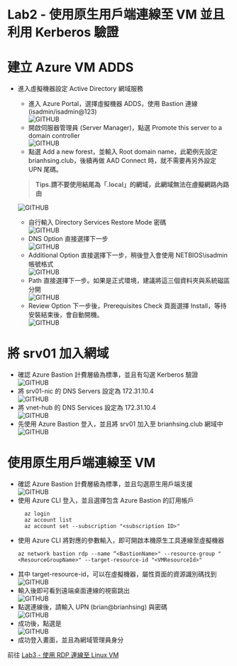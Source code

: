 # Lab2 - 使用原生用戶端連線至 VM 並且利用 Kerberos 驗證

# 建立 Azure VM ADDS

- 進入虛擬機器設定 Active Directory 網域服務 <br> 
	- 進入 Azure Portal，選擇虛擬機器 ADDS，使用 Bastion 連線 (isadmin/isadmin@123) <br>
	  ![GITHUB](https://github.com/BrianHsing/Azure-Virtual-Desktop/blob/master/Lab2/adds2.png "adds2")<br>
	- 開啟伺服器管理員 (Server Manager)，點選 Promote this server to a domain controller<br>
	  ![GITHUB](https://github.com/BrianHsing/Azure-Virtual-Desktop/blob/master/Lab2/adds3.png "adds3")<br>
	- 點選 Add a new forest，並輸入 Root domain name，此範例先設定 brianhsing.club，後續再做 AAD Connect 時，就不需要再另外設定 UPN 尾碼。<br>
	> **Tips.請不要使用結尾為「.local」的網域，此網域無法在虛擬網路內路由** <br>
	
	 ![GITHUB](https://github.com/BrianHsing/Azure-Virtual-Desktop/blob/master/Lab2/adds4.png "adds4")<br>
	- 自行輸入 Directory Services Restore Mode 密碼<br>
	 ![GITHUB](https://github.com/BrianHsing/Azure-Virtual-Desktop/blob/master/Lab2/adds5.png "adds5")<br>
	- DNS Option 直接選擇下一步<br>
	 ![GITHUB](https://github.com/BrianHsing/Azure-Virtual-Desktop/blob/master/Lab2/adds6.png "adds6")<br>
	- Additional Option 直接選擇下一步，稍後登入會使用 NETBIOS\isadmin 帳號格式<br>
	 ![GITHUB](https://github.com/BrianHsing/Azure-Virtual-Desktop/blob/master/Lab2/adds7.png "adds7")<br>
	- Path 直接選擇下一步。如果是正式環境，建議將這三個資料夾與系統磁區分開<br>
	 ![GITHUB](https://github.com/BrianHsing/Azure-Virtual-Desktop/tree/master/Lab2/adds8.png "adds8")<br>
	- Review Option 下一步後，Prerequisites Check 頁面選擇 Install，等待安裝結束後，會自動開機。<br>
	 ![GITHUB](https://github.com/BrianHsing/Azure-Virtual-Desktop/tree/master/Lab2/adds9.png "adds9")<br>

# 將 srv01 加入網域

- 確認 Azure Bastion 計費層級為標準，並且有勾選 Kerberos 驗證<br>
  ![GITHUB](https://github.com/BrianHsing/Azure-Bastion/blob/main/images/kerberos.png "kerberos")<br>
- 將 srv01-nic 的 DNS Servers 設定為 172.31.10.4<br>
  ![GITHUB](https://github.com/BrianHsing/Azure-Bastion/blob/main/images/nicdnsstting.png "nicdnsstting")<br>
- 將 vnet-hub 的 DNS Services 設定為 172.31.10.4<br>
  ![GITHUB](https://github.com/BrianHsing/Azure-Bastion/blob/main/images/vnetdnsstting.png "vnetdnsstting")<br>
- 先使用 Azure Bastion 登入，並且將 srv01 加入至 brianhsing.club 網域中<br>
  ![GITHUB](https://github.com/BrianHsing/Azure-Bastion/blob/main/images/adjoin.png "adjoin")<br>

# 使用原生用戶端連線至 VM

- 確認 Azure Bastion 計費層級為標準，並且勾選原生用戶端支援<br>
  ![GITHUB](https://github.com/BrianHsing/Azure-Bastion/blob/main/images/nativetool.png "nativetool")<br>
- 使用 Azure CLI 登入，並且選擇包含 Azure Bastion 的訂用帳戶<br>
  ````
	az login
	az account list
	az account set --subscription "<subscription ID>"
  ````
- 使用 Azure CLI 將對應的參數輸入，即可開啟本機原生工具連線至虛擬機器<br>
  ````
  az network bastion rdp --name “<BastionName>" --resource-group "<ResourceGroupName>" --target-resource-id "<VMResourceId>"

  ````
- 其中 target-resource-id，可以在虛擬機器，屬性頁面的資源識別碼找到<br>
  ![GITHUB](https://github.com/BrianHsing/Azure-Bastion/blob/main/images/nativetoolcli.png "nativetoolcli")<br>
- 輸入後即可看到遠端桌面連線的視窗跳出<br>
  ![GITHUB](https://github.com/BrianHsing/Azure-Bastion/blob/main/images/rdp1.png "rdp1")<br>
- 點選連線後，請輸入 UPN (brian@brianhsing) 與密碼<br>
  ![GITHUB](https://github.com/BrianHsing/Azure-Bastion/blob/main/images/rdp2.png "rdp2")<br>
- 成功後，點選是<br>
  ![GITHUB](https://github.com/BrianHsing/Azure-Bastion/blob/main/images/rdp3.png "rdp3")<br>
- 成功登入畫面，並且為網域管理員身分<br>


前往 [Lab3 - 使用 RDP 連線至 Linux VM](https://github.com/BrianHsing/Azure-Bastion/blob/main/lab3.md)<br>